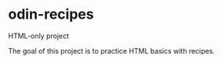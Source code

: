 # odin-recipes
HTML-only project

The goal of this project is to practice HTML basics with recipes.
